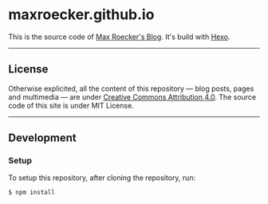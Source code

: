 # maxroecker.github.io

This is the source code of [Max Roecker's Blog](http://maxroecker.github.io). It's build with [Hexo](http://hexo.io).

---
## License
Otherwise explicited, all the content of this repository — blog posts, pages and multimedia — are under [Creative Commons Attribution 4.0](https://creativecommons.org/licenses/by/4.0/). The source code of this site is under MIT License.

---
## Development

### Setup
To setup this repository, after cloning the repository, run:

```bash
$ npm install
```
